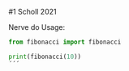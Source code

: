
#1 Scholl 2021

Nerve do 
Usage:
```python
from fibonacci import fibonacci

print(fibonacci(10))
´´´

